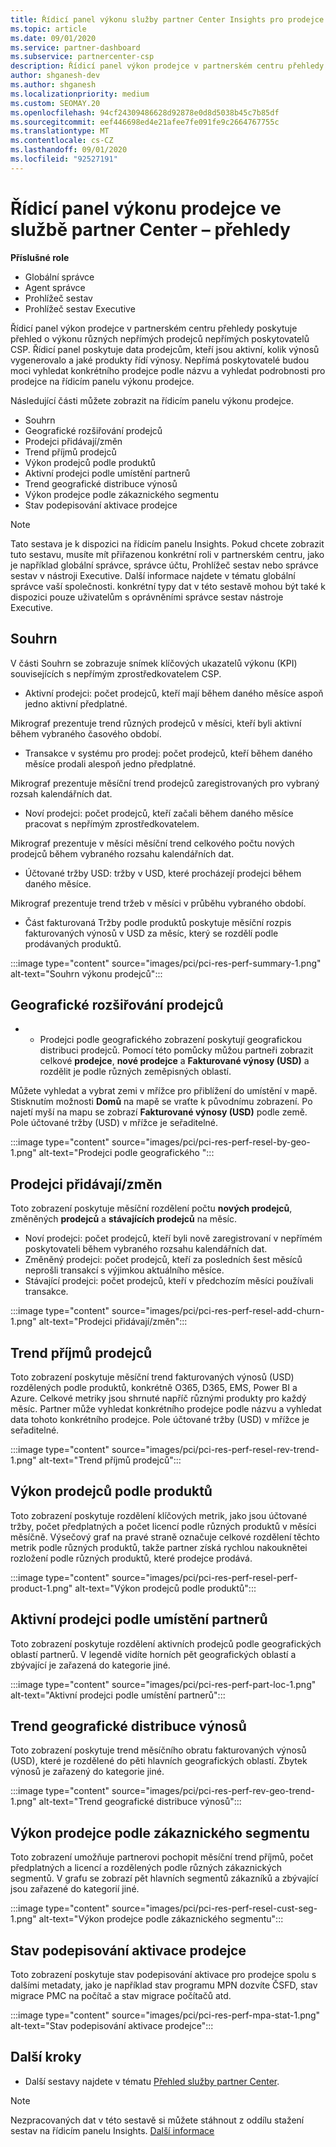 ```yaml
---
title: Řídicí panel výkonu služby partner Center Insights pro prodejce
ms.topic: article
ms.date: 09/01/2020
ms.service: partner-dashboard
ms.subservice: partnercenter-csp
description: Řídicí panel výkon prodejce v partnerském centru přehledy poskytuje přehled o výkonu různých nepřímých prodejců nepřímých poskytovatelů CSP.
author: shganesh-dev
ms.author: shganesh
ms.localizationpriority: medium
ms.custom: SEOMAY.20
ms.openlocfilehash: 94cf24309486628d92878e0d8d5038b45c7b85df
ms.sourcegitcommit: eef446698ed4e21afee7fe091fe9c2664767755c
ms.translationtype: MT
ms.contentlocale: cs-CZ
ms.lasthandoff: 09/01/2020
ms.locfileid: "92527191"
---
```

# <a name="reseller-performance-dashboard-in-partner-center-insights"></a>Řídicí panel výkonu prodejce ve službě partner Center – přehledy

**Příslušné role**

- Globální správce
- Agent správce
- Prohlížeč sestav
- Prohlížeč sestav Executive

Řídicí panel výkon prodejce v partnerském centru přehledy poskytuje přehled o výkonu různých nepřímých prodejců nepřímých poskytovatelů CSP. Řídicí panel poskytuje data prodejcům, kteří jsou aktivní, kolik výnosů vygenerovalo a jaké produkty řídí výnosy. Nepřímá poskytovatelé budou moci vyhledat konkrétního prodejce podle názvu a vyhledat podrobnosti pro prodejce na řídicím panelu výkonu prodejce.

Následující části můžete zobrazit na řídicím panelu výkonu prodejce.

- Souhrn
- Geografické rozšiřování prodejců
- Prodejci přidávají/změn 
- Trend příjmů prodejců 
- Výkon prodejců podle produktů
- Aktivní prodejci podle umístění partnerů
- Trend geografické distribuce výnosů
- Výkon prodejce podle zákaznického segmentu
- Stav podepisování aktivace prodejce

 > [!NOTE]
 > Tato sestava je k dispozici na řídicím panelu Insights. Pokud chcete zobrazit tuto sestavu, musíte mít přiřazenou konkrétní roli v partnerském centru, jako je například globální správce, správce účtu, Prohlížeč sestav nebo správce sestav v nástroji Executive. Další informace najdete v tématu globální správce vaší společnosti. konkrétní typy dat v této sestavě mohou být také k dispozici pouze uživatelům s oprávněními správce sestav nástroje Executive.

## <a name="summary"></a>Souhrn

V části Souhrn se zobrazuje snímek klíčových ukazatelů výkonu (KPI) souvisejících s nepřímým zprostředkovatelem CSP.

- Aktivní prodejci: počet prodejců, kteří mají během daného měsíce aspoň jedno aktivní předplatné.

Mikrograf prezentuje trend různých prodejců v měsíci, kteří byli aktivní během vybraného časového období.

- Transakce v systému pro prodej: počet prodejců, kteří během daného měsíce prodali alespoň jedno předplatné. 

Mikrograf prezentuje měsíční trend prodejců zaregistrovaných pro vybraný rozsah kalendářních dat.

- Noví prodejci: počet prodejců, kteří začali během daného měsíce pracovat s nepřímým zprostředkovatelem. 

Mikrograf prezentuje v měsíci měsíční trend celkového počtu nových prodejců během vybraného rozsahu kalendářních dat.

- Účtované tržby USD: tržby v USD, které procházejí prodejci během daného měsíce. 

Mikrograf prezentuje trend tržeb v měsíci v průběhu vybraného období.

- Část fakturovaná Tržby podle produktů poskytuje měsíční rozpis fakturovaných výnosů v USD za měsíc, který se rozdělí podle prodávaných produktů. 

:::image type="content" source="images/pci/pci-res-perf-summary-1.png" alt-text="Souhrn výkonu prodejců":::

## <a name="geographical-spread-of-resellers"></a>Geografické rozšiřování prodejců

* * Prodejci podle geografického zobrazení poskytují geografickou distribuci prodejců. Pomocí této pomůcky můžou partneři zobrazit celkové **prodejce**, **nové prodejce** a **Fakturované výnosy (USD)** a rozdělit je podle různých zeměpisných oblastí.

Můžete vyhledat a vybrat zemi v mřížce pro přiblížení do umístění v mapě. Stisknutím možnosti **Domů** na mapě se vraťte k původnímu zobrazení. Po najetí myší na mapu se zobrazí **Fakturované výnosy (USD)** podle země. Pole účtované tržby (USD) v mřížce je seřaditelné.

:::image type="content" source="images/pci/pci-res-perf-resel-by-geo-1.png" alt-text="Prodejci podle geografického ":::

## <a name="resellers-addchurns"></a>Prodejci přidávají/změn

Toto zobrazení poskytuje měsíční rozdělení počtu **nových prodejců**, změněných **prodejců** a **stávajících prodejců** na měsíc. 

- Noví prodejci: počet prodejců, kteří byli nově zaregistrovaní v nepřímém poskytovateli během vybraného rozsahu kalendářních dat.
- Změněný prodejci: počet prodejců, kteří za posledních šest měsíců neprošli transakcí s výjimkou aktuálního měsíce.
- Stávající prodejci: počet prodejců, kteří v předchozím měsíci používali transakce.

:::image type="content" source="images/pci/pci-res-perf-resel-add-churn-1.png" alt-text="Prodejci přidávají/změn":::

## <a name="resellers-revenue-trend"></a>Trend příjmů prodejců 

Toto zobrazení poskytuje měsíční trend fakturovaných výnosů (USD) rozdělených podle produktů, konkrétně O365, D365, EMS, Power BI a Azure. Celkové metriky jsou shrnuté napříč různými produkty pro každý měsíc. Partner může vyhledat konkrétního prodejce podle názvu a vyhledat data tohoto konkrétního prodejce. Pole účtované tržby (USD) v mřížce je seřaditelné.

:::image type="content" source="images/pci/pci-res-perf-resel-rev-trend-1.png" alt-text="Trend příjmů prodejců":::

## <a name="reseller-performance-by-products"></a>Výkon prodejců podle produktů

Toto zobrazení poskytuje rozdělení klíčových metrik, jako jsou účtované tržby, počet předplatných a počet licencí podle různých produktů v měsíci měsíčně. Výsečový graf na pravé straně označuje celkové rozdělení těchto metrik podle různých produktů, takže partner získá rychlou nakouknětei rozložení podle různých produktů, které prodejce prodává.

:::image type="content" source="images/pci/pci-res-perf-resel-perf-product-1.png" alt-text="Výkon prodejců podle produktů":::

## <a name="active-resellers-by-partner-locations"></a>Aktivní prodejci podle umístění partnerů

Toto zobrazení poskytuje rozdělení aktivních prodejců podle geografických oblastí partnerů. V legendě vidíte horních pět geografických oblastí a zbývající je zařazená do kategorie jiné.

:::image type="content" source="images/pci/pci-res-perf-part-loc-1.png" alt-text="Aktivní prodejci podle umístění partnerů":::

## <a name="revenue-geo-distribution-trend"></a>Trend geografické distribuce výnosů

Toto zobrazení poskytuje trend měsíčního obratu fakturovaných výnosů (USD), které je rozdělené do pěti hlavních geografických oblastí.  Zbytek výnosů je zařazený do kategorie jiné.

:::image type="content" source="images/pci/pci-res-perf-rev-geo-trend-1.png" alt-text="Trend geografické distribuce výnosů":::

## <a name="reseller-performance-by-customer-segment"></a>Výkon prodejce podle zákaznického segmentu

Toto zobrazení umožňuje partnerovi pochopit měsíční trend příjmů, počet předplatných a licencí a rozdělených podle různých zákaznických segmentů. V grafu se zobrazí pět hlavních segmentů zákazníků a zbývající jsou zařazené do kategorií jiné.

:::image type="content" source="images/pci/pci-res-perf-resel-cust-seg-1.png" alt-text="Výkon prodejce podle zákaznického segmentu":::

## <a name="reseller-mpa-signing-status"></a>Stav podepisování aktivace prodejce

Toto zobrazení poskytuje stav podepisování aktivace pro prodejce spolu s dalšími metadaty, jako je například stav programu MPN dozvíte ČSFD, stav migrace PMC na počítač a stav migrace počítačů atd.

:::image type="content" source="images/pci/pci-res-perf-mpa-stat-1.png" alt-text="Stav podepisování aktivace prodejce":::

## <a name="next-steps"></a>Další kroky

- Další sestavy najdete v tématu [Přehled služby partner Center](partner-center-insights.md).

>[!NOTE] 
> Nezpracovaných dat v této sestavě si můžete stáhnout z oddílu stažení sestav na řídicím panelu Insights. [Další informace](pci-download-reports.md) 
